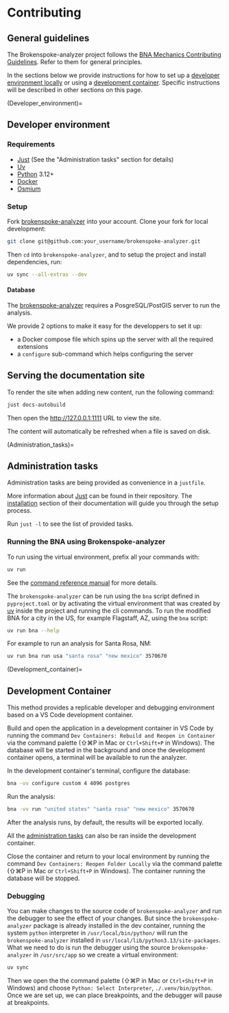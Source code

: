 # Contributing

## General guidelines

The Brokenspoke-analyzer project follows the
[BNA Mechanics Contributing Guidelines](https://peopleforbikes.github.io/contributing/).
Refer to them for general principles.

In the sections below we provide instructions for how to set up a
[developer environment locally](Developer_environment) or using a
[development container](Development_container). Specific instructions will be
described in other sections on this page.

(Developer_environment)=

## Developer environment

### Requirements

- [Just] (See the "Administration tasks" section for details)
- [Uv]
- [Python] 3.12+
- [Docker]
- [Osmium]

### Setup

Fork [brokenspoke-analyzer] into your account. Clone your fork for local
development:

```bash
git clone git@github.com:your_username/brokenspoke-analyzer.git
```

Then `cd` into `brokenspoke-analyzer`, and to setup the project and install
dependencies, run:

```bash
uv sync --all-extras --dev
```

#### Database

The [brokenspoke-analyzer] requires a PosgreSQL/PostGIS server to run the
analysis.

We provide 2 options to make it easy for the developpers to set it up:

- a Docker compose file which spins up the server with all the required
  extensions
- a `configure` sub-command which helps configuring the server

## Serving the documentation site

To render the site when adding new content, run the following command:

```bash
just docs-autobuild
```

Then open the <http://127.0.0.1:1111> URL to view the site.

The content will automatically be refreshed when a file is saved on disk.

(Administration_tasks)=

## Administration tasks

Administration tasks are being provided as convenience in a `justfile`.

More information about [Just] can be found in their repository. The
[installation](https://github.com/casey/just#installation) section of their
documentation will guide you through the setup process.

Run `just -l` to see the list of provided tasks.

[just]: https://github.com/casey/just
[uv]: https://docs.astral.sh/uv/
[python]: https://www.python.org/downloads/
[docker]: https://www.docker.com/get-started/
[osmium]: https://osmcode.org/osmium-tool/

### Running the BNA using Brokenspoke-analyzer

To run using the virtual environment, prefix all your commands with:

```bash
uv run
```

See the
[command reference manual](https://docs.astral.sh/uv/reference/cli/#uv-run) for
more details.

The `brokenspoke-analyzer` can be run using the `bna` script defined in
`pyproject.toml` or by activating the virtual environment that was created by
[uv] inside the project and running the cli commands. To run the modified BNA
for a city in the US, for example Flagstaff, AZ, using the `bna` script:

```bash
uv run bna --help
```

For example to run an analysis for Santa Rosa, NM:

```bash
uv run bna run usa "santa rosa" "new mexico" 3570670
```

[brokenspoke-analyzer]: https://github.com/PeopleForBikes/brokenspoke-analyzer

(Development_container)=

## Development Container

This method provides a replicable developer and debugging environment based on a
VS Code development container.

Build and open the application in a development container in VS Code by running
the command `Dev Containers: Rebuild and Reopen in Container` via the command
palette (⇧⌘P in Mac or `Ctrl+Shift+P` in Windows). The database will be started
in the background and once the development container opens, a terminal will be
available to run the analyzer.

In the development container's terminal, configure the database:

```bash
bna -vv configure custom 4 4096 postgres
```

Run the analysis:

```bash
bna -vv run "united states" "santa rosa" "new mexico" 3570670
```

After the analysis runs, by default, the results will be exported locally.

All the [administration tasks](Administration_tasks) can also be ran inside the
development container.

Close the container and return to your local environment by running the command
`Dev Containers: Reopen Folder Locally` via the command palette (⇧⌘P in Mac or
`Ctrl+Shift+P` in Windows). The container running the database will be stopped.

### Debugging

You can make changes to the source code of `brokenspoke-analyzer` and run the
debugger to see the effect of your changes. But since the `brokenspoke-analyzer`
package is already installed in the dev container, running the system `python`
interpreter in `/usr/local/bin/python/` will run the `brokenspoke-analyzer`
installed in `usr/local/lib/python3.13/site-packages`. What we need to do is run
the debugger using the source `brokenspoke-analyzer` in `/usr/src/app` so we
create a virtual environment:

```bash
uv sync
```

Then we open the the command palette (⇧⌘P in Mac or `Ctrl+Shift+P` in Windows)
and choose `Python: Select Interpreter`, `./.venv/bin/python`. Once we are set
up, we can place breakpoints, and the debugger will pause at breakpoints.
